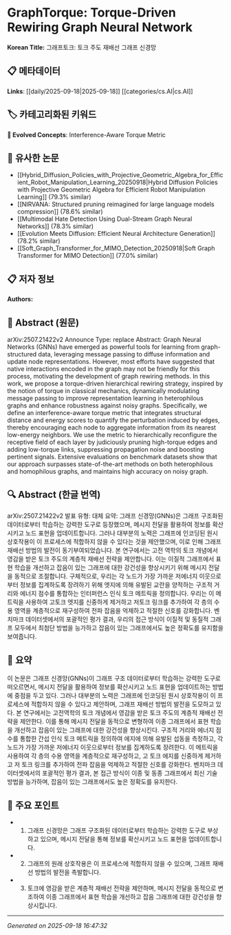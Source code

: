 
# GraphTorque: Torque-Driven Rewiring Graph Neural Network

**Korean Title:** 그래프토크: 토크 주도 재배선 그래프 신경망

## 📋 메타데이터

**Links**: [[daily/2025-09-18|2025-09-18]] [[categories/cs.AI|cs.AI]]

## 🏷️ 카테고리화된 키워드
**🚀 Evolved Concepts**: Interference-Aware Torque Metric

## 🔗 유사한 논문
- [[Hybrid_Diffusion_Policies_with_Projective_Geometric_Algebra_for_Efficient_Robot_Manipulation_Learning_20250918|Hybrid Diffusion Policies with Projective Geometric Algebra for Efficient Robot Manipulation Learning]] (79.3% similar)
- [[NIRVANA: Structured pruning reimagined for large language models compression]] (78.6% similar)
- [[Multimodal Hate Detection Using Dual-Stream Graph Neural Networks]] (78.3% similar)
- [[Evolution Meets Diffusion: Efficient Neural Architecture Generation]] (78.2% similar)
- [[Soft_Graph_Transformer_for_MIMO_Detection_20250918|Soft Graph Transformer for MIMO Detection]] (77.0% similar)

## 📋 저자 정보

**Authors:** 

## 📄 Abstract (원문)

arXiv:2507.21422v2 Announce Type: replace 
Abstract: Graph Neural Networks (GNNs) have emerged as powerful tools for learning from graph-structured data, leveraging message passing to diffuse information and update node representations. However, most efforts have suggested that native interactions encoded in the graph may not be friendly for this process, motivating the development of graph rewiring methods. In this work, we propose a torque-driven hierarchical rewiring strategy, inspired by the notion of torque in classical mechanics, dynamically modulating message passing to improve representation learning in heterophilous graphs and enhance robustness against noisy graphs. Specifically, we define an interference-aware torque metric that integrates structural distance and energy scores to quantify the perturbation induced by edges, thereby encouraging each node to aggregate information from its nearest low-energy neighbors. We use the metric to hierarchically reconfigure the receptive field of each layer by judiciously pruning high-torque edges and adding low-torque links, suppressing propagation noise and boosting pertinent signals. Extensive evaluations on benchmark datasets show that our approach surpasses state-of-the-art methods on both heterophilous and homophilous graphs, and maintains high accuracy on noisy graph.

## 🔍 Abstract (한글 번역)

arXiv:2507.21422v2 발표 유형: 대체
요약: 그래프 신경망(GNNs)은 그래프 구조화된 데이터로부터 학습하는 강력한 도구로 등장했으며, 메시지 전달을 활용하여 정보를 확산시키고 노드 표현을 업데이트합니다. 그러나 대부분의 노력은 그래프에 인코딩된 원시 상호작용이 이 프로세스에 적합하지 않을 수 있다는 것을 제안했으며, 이로 인해 그래프 재배선 방법의 발전이 동기부여되었습니다. 본 연구에서는 고전 역학의 토크 개념에서 영감을 받은 토크 주도의 계층적 재배선 전략을 제안합니다. 이는 이질적 그래프에서 표현 학습을 개선하고 잡음이 있는 그래프에 대한 강건성을 향상시키기 위해 메시지 전달을 동적으로 조절합니다. 구체적으로, 우리는 각 노드가 가장 가까운 저에너지 이웃으로부터 정보를 집계하도록 장려하기 위해 엣지에 의해 유발된 교란을 양적하는 구조적 거리와 에너지 점수를 통합하는 인터퍼런스 인식 토크 메트릭을 정의합니다. 우리는 이 메트릭을 사용하여 고토크 엣지를 신중하게 제거하고 저토크 링크를 추가하여 각 층의 수용 영역을 계층적으로 재구성하여 전파 잡음을 억제하고 적절한 신호를 강화합니다. 벤치마크 데이터셋에서의 포괄적인 평가 결과, 우리의 접근 방식이 이질적 및 동질적 그래프 모두에서 최첨단 방법을 능가하고 잡음이 있는 그래프에서도 높은 정확도를 유지함을 보여줍니다.

## 📝 요약

이 논문은 그래프 신경망(GNNs)이 그래프 구조 데이터로부터 학습하는 강력한 도구로 떠오르면서, 메시지 전달을 활용하여 정보를 확산시키고 노드 표현을 업데이트하는 방법에 중점을 두고 있다. 그러나 대부분의 노력은 그래프에 인코딩된 원시 상호작용이 이 프로세스에 적합하지 않을 수 있다고 제안하며, 그래프 재배선 방법의 발전을 도모하고 있다. 본 연구에서는 고전역학의 토크 개념에서 영감을 받은 토크 주도의 계층적 재배선 전략을 제안한다. 이를 통해 메시지 전달을 동적으로 변형하여 이종 그래프에서 표현 학습을 개선하고 잡음이 있는 그래프에 대한 강건성을 향상시킨다. 구조적 거리와 에너지 점수를 통합한 간섭 인식 토크 메트릭을 정의하여 에지에 의해 유발된 섭동을 측정하고, 각 노드가 가장 가까운 저에너지 이웃으로부터 정보를 집계하도록 장려한다. 이 메트릭을 사용하여 각 층의 수용 영역을 계층적으로 재구성하고, 고 토크 에지를 신중하게 제거하고 저 토크 링크를 추가하여 전파 잡음을 억제하고 적절한 신호를 강화한다. 벤치마크 데이터셋에서의 포괄적인 평가 결과, 본 접근 방식이 이종 및 동종 그래프에서 최신 기술 방법을 능가하며, 잡음이 있는 그래프에서도 높은 정확도를 유지한다.

## 🎯 주요 포인트

- 1. 그래프 신경망은 그래프 구조화된 데이터로부터 학습하는 강력한 도구로 부상하고 있으며, 메시지 전달을 통해 정보를 확산시키고 노드 표현을 업데이트합니다.

- 2. 그래프의 원래 상호작용은 이 프로세스에 적합하지 않을 수 있으며, 그래프 재배선 방법의 발전을 촉발합니다.

- 3. 토크에 영감을 받은 계층적 재배선 전략을 제안하며, 메시지 전달을 동적으로 변조하여 이종 그래프에서 표현 학습을 개선하고 잡음 그래프에 대한 강건성을 향상시킵니다.

---

*Generated on 2025-09-18 16:47:32*